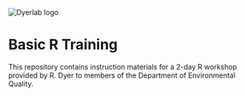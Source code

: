 ![Dyerlab logo](https://live.staticflickr.com/65535/51722755557_2368c8fb01_o_d.jpg)

# Basic R Training

This repository contains instruction materials for a 2-day R workshop provided by R. Dyer to members of the Department of Environmental Quality.


